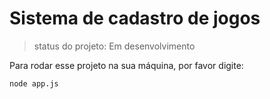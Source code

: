 # Sistema de cadastro de jogos
> status do projeto: Em desenvolvimento

Para rodar esse projeto na sua máquina, por favor digite:
```
node app.js
```
